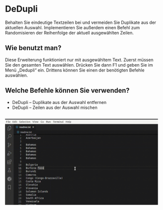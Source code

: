 # DeDupli

Behalten Sie eindeutige Textzeilen bei und vermeiden Sie Duplikate aus der aktuellen Auswahl. Implementieren Sie außerdem einen Befehl zum Randomisieren der Reihenfolge der aktuell ausgewählten Zeilen.

## Wie benutzt man?

Diese Erweiterung funktioniert nur mit ausgewähltem Text. Zuerst müssen Sie den gesamten Text auswählen. Drücken Sie dann F1 und geben Sie im Menü „Dedupli“ ein. Drittens können Sie einen der benötigten Befehle auswählen.

## Welche Befehle können Sie verwenden?

- DeDupli – Duplikate aus der Auswahl entfernen
- DeDupli – Zeilen aus der Auswahl mischen

##

[![Vscode-Erweiterung](/translations/demo.gif 'Vscode-Erweiterungsdemo')](https://learnwithyan.com)

#
